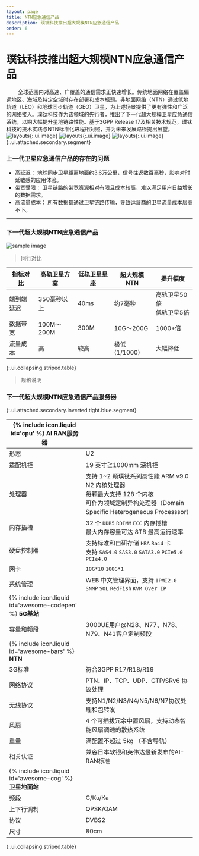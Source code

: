 ```yaml
---
layout: page
title: NTN应急通信产品
description: 璞钛科技推出超大规模NTN应急通信产品
order: 6
---
```


# 璞钛科技推出超大规模NTN应急通信产品

&nbsp;&nbsp;&nbsp;&nbsp;&nbsp;&nbsp;&nbsp;&nbsp;全球范围内对高速、广覆盖的通信需求正快速增长。传统地面网络在覆盖偏远地区、海域及特定空域时存在部署和成本瓶颈。非地面网络（NTN）通过低地轨道（LEO）和地球同步轨道（GEO）卫星，为上述场景提供了更有弹性和广泛的网络接入。璞钛科技作为该领域的先行者，推出了下一代超大规模卫星应急通信系统，以期大幅提升星地链路性能。基于3GPP Release 17及相关技术规范，璞钛科技的技术实践与NTN标准化进程相对照，并为未来发展路径提出展望。
![layouts](2.png "展示"){:.ui.image}
![layouts](640.png "展示"){:.ui.image}
![layouts](4900.png "展示"){:.ui.image}
{:.ui.attached.secondary.segment}

### 上一代卫星应急通信产品的存在的问题
* 高延迟： 地球同步卫星距离地面约3.6万公里，信号往返数百毫秒，影响对时延敏感的应用体验。
* 带宽受限： 卫星链路的带宽资源相对有限且成本较高，难以满足用户日益增长的数据需求。
* 高流量成本： 所有数据都通过卫星链路传输，导致运营商的卫星流量成本居高不下。

***

### 下一代超大规模NTN应急通信产品

![sample image](Picture.png "结构图")

> 同行对比

| 指标对比 | 高轨卫星方案  | 低轨卫星星座 | 超大规模NTN | 提升幅度 |
|----------|---------|---------|---------|---------|
| 端到端延迟     | 350毫秒以上    | 40ms    | 	约7毫秒 | 高轨卫星50倍<br>低轨卫星5倍 |
| 数据带宽     | 100M～200M    | 300M    | 10G～200G | 1000+倍 |
| 流量成本     | 高    | 较高    | 极低 (1/1000) | 大幅降低 |
{:.ui.collapsing.striped.table}

> 规格说明

### 下一代超大规模NTN应急通信产品服务器
{:.ui.attached.secondary.inverted.tight.blue.segment}

| <span>{% include icon.liquid id='cpu' %} <b>AI RAN服务器</b></span> |   |
|----------|---------|
| 形态     | U2    |
| 适配机柜     | 19 英寸≧1000mm 深机柜    |
| 处理器     | 支持 1~2 颗璞钛系列高性能 ARM v9.0 N2 内核处理器<br>每颗最大支持 128 个内核<br>可作为领域定制异构处理器（Domain Specific Heterogeneous Processsor）    |
| 内存插槽     | 32 个 `DDR5` `RDIMM` `ECC` 内存插槽<br>最大内存容量可达 8TB 最高运行速率    |
| 硬盘控制器     | 支持标准和自研存储 `HBA` `Raid` 卡<br>支持 `SAS4.0` `SAS3.0` `SATA3.0` `PCIe5.0` `PCIe4.0`    |
| 网卡     | `10G*10` `100G*1`    |
| 系统管理     | WEB 中文管理界面，支持 `IPMI2.0` `SNMP` `SOL` `RedFish` `KVM Over IP`    |
| <span>{% include icon.liquid id='awesome-codepen' %} <b>5G基站</b></span> |   |
| 容量和频段      | 3000UE用户@N28、N77、N78、N79、N41客户定制频段     |
| <span>{% include icon.liquid id='awesome-bars' %} <b>NTN</b></span> |   |
| 3G标准      | 符合3GPP R17/R18/R19     |
| 网络协议     | PTN、IP、TCP、UDP、GTP/SRv6 协议处理    |
| 无线协议     | 支持N1/N2/N3/N4/N5/N6/N7协议处理和包转发    |
| 风扇      | 4 个可插拔冗余中置风扇，支持动态智能风扇调速的散热系统     |
| 重量     | 满配置不超过 5kg （不含导轨）    |
| 相关认证     | 兼容日本软银和英伟达最新发布的AI-RAN标准    |
| <span>{% include icon.liquid id='awesome-cog' %} <b>卫星地面站</b></span> |   |
| 频段      | C/Ku/Ka     |
| 上下行调制     | QPSK/QAM    |
| 协议     | DVBS2   |
| 尺寸     | 80cm    |
{:.ui.collapsing.striped.table}
